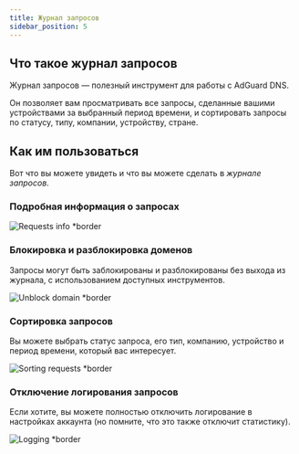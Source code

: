 ```yaml
---
title: Журнал запросов
sidebar_position: 5
---
```


## Что такое журнал запросов

Журнал запросов — полезный инструмент для работы с AdGuard DNS.

Он позволяет вам просматривать все запросы, сделанные вашими устройствами за выбранный период времени, и сортировать запросы по статусу, типу, компании, устройству, стране.

## Как им пользоваться

Вот что вы можете увидеть и что вы можете сделать в _журнале запросов_.

### Подробная информация о запросах

![Requests info \*border](https://cdn.adtidy.org/content/kb/dns/private/new_dns/statistics/detailed_info.png)

### Блокировка и разблокировка доменов

Запросы могут быть заблокированы и разблокированы без выхода из журнала, с использованием доступных инструментов.

![Unblock domain \*border](https://cdn.adtidy.org/content/kb/dns/private/new_dns/statistics/unblock_domain.png)

### Сортировка запросов

Вы можете выбрать статус запроса, его тип, компанию, устройство и период времени, который вас интересует.

![Sorting requests \*border](https://cdn.adtidy.org/content/kb/dns/private/new_dns/statistics/query_sorted.png)

### Отключение логирования запросов

Если хотите, вы можете полностью отключить логирование в настройках аккаунта (но помните, что это также отключит статистику).

![Logging \*border](https://cdn.adtidy.org/content/kb/dns/private/new_dns/statistics/logging.png)
